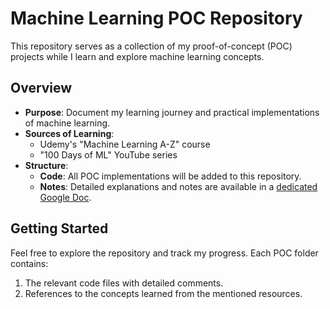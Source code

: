 # Machine Learning POC Repository  

This repository serves as a collection of my proof-of-concept (POC) projects while I learn and explore machine learning concepts.  

## Overview  

- **Purpose**: Document my learning journey and practical implementations of machine learning.  
- **Sources of Learning**:  
  - Udemy's "Machine Learning A-Z" course  
  - "100 Days of ML" YouTube series  
- **Structure**:  
  - **Code**: All POC implementations will be added to this repository.  
  - **Notes**: Detailed explanations and notes are available in a [dedicated Google Doc](https://docs.google.com/document/d/1bK6IPyMLatImuv801k72FJszcl2dg8omnJOxBVt8pyY/edit?usp=sharing).  

## Getting Started  

Feel free to explore the repository and track my progress. Each POC folder contains:  
1. The relevant code files with detailed comments.  
2. References to the concepts learned from the mentioned resources.  

